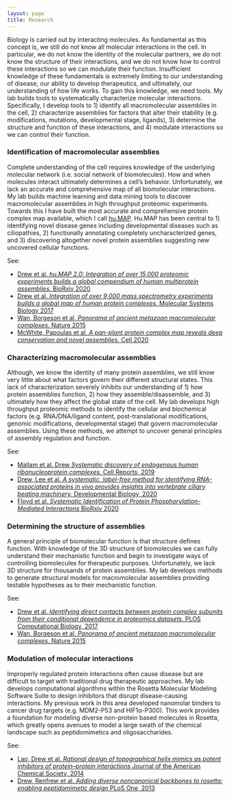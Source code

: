 ```yaml
---
layout: page
title: Research
---
```


<p class="message">
Biology is carried out by interacting molecules. As fundamental as this concept is, we still do not know all molecular interactions in the cell. In particular, we do not know the identity of the molecular partners, we do not know the structure of their interactions, and we do not know how to control these interactions so we can modulate their function. Insufficient knowledge of these fundamentals is extremely limiting to our understanding of disease, our ability to develop therapeutics, and ultimately, our understanding of how life works. To gain this knowledge, we need tools. My lab builds tools to systematically characterize molecular interactions. Specifically, I develop tools to 1) identify all macromolecular assemblies in the cell, 2) characterize assemblies for factors that alter their stability (e.g. modifications, mutations, developmental stage, ligands), 3) determine the structure and function of these interactions, and 4) modulate interactions so we can control their function.
</p>

<p class="message">
	<h3>Identification of macromolecular assemblies</h3>
</p>

<p>
Complete understanding of the cell requires knowledge of the underlying molecular network (i.e. social network of biomolecules). How and when molecules interact ultimately determines a cell’s behavior. Unfortunately, we lack an accurate and comprehensive map of all biomolecular interactions. My lab builds machine learning and data mining tools to discover macromolecular assemblies in high throughput proteomic experiments. Towards this I have built the most accurate and comprehensive protein complex map available, which I call <a href="http://humap2.proteincomplexes.org" target='_blank'>hu.MAP</a>. Hu.MAP has been central to 1) identifying novel disease genes including developmental diseases such as ciliopathies, 2) functionally annotating completely uncharacterized genes, and 3) discovering altogether novel protein assemblies suggesting new uncovered cellular functions.

<br>

See:

<ul>
<li>
<a href="https://www.biorxiv.org/content/10.1101/2020.09.15.298216v1" target='_blank'>
Drew et al. <i>hu.MAP 2.0: Integration of over 15,000 proteomic experiments builds a global compendium of human multiprotein assemblies.</i> BioRxiv 2020
</a>
</li>
<li>
<a href="http://msb.embopress.org/content/13/6/932" target='_blank'>
Drew et al. <i>Integration of over 9,000 mass spectrometry experiments builds a global map of human protein complexes.</i> Molecular Systems Biology 2017
</a>
</li>
<li>
<a href="http://www.nature.com/nature/journal/v525/n7569/full/nature14877.html" target='_blank'>
Wan, Borgeson et al. <i>Panorama of ancient metazoan macromolecular complexes.</i> Nature 2015
</a>
</li>
<li>
<a href="https://www.sciencedirect.com/science/article/abs/pii/S0092867420302269" target='_blank'>
McWhite, Papoulas et al. <i>A pan-plant protein complex map reveals deep conservation and novel assemblies.</i> Cell 2020
</a>
</li>
</ul>
</p>
<!--
<img src="{{ site.url }}/images/complex_network.png" width="200" height="200" />
-->

<p class="message">
	<h3>Characterizing macromolecular assemblies</h3>
</p>
<p>
Although, we know the identity of many protein assemblies, we still know very little about what factors govern their different structural states. This lack of characterization severely inhibits our understanding of 1) how protein assemblies function, 2) how they assemble/disassemble, and 3) ultimately how they affect the global state of the cell. My lab develops high throughput proteomic methods to identify the cellular and biochemical factors (e.g. RNA/DNA/ligand content, post-translational modifications, genomic modifications, developmental stage) that govern macromolecular assemblies. Using these methods, we attempt to uncover general principles of assembly regulation and function.
<br>

See:

<ul>
<li>
<a href="https://www.cell.com/cell-reports/fulltext/S2211-1247(19)31257-4" target='_blank'>
Mallam et al. Drew <i>Systematic discovery of endogenous human ribonucleoprotein complexes.</i> Cell Reports, 2019 
</a>
</li>
<li>
<a href="https://www.sciencedirect.com/science/article/abs/pii/S0012160620302293" target='_blank'>
Drew, Lee et al. <i>A systematic, label-free method for identifying RNA-associated proteins in vivo provides insights into vertebrate ciliary beating machinery.</i> Developmental Biology, 2020
</a>
</li>
<li>
<a href="https://www.biorxiv.org/content/10.1101/2020.09.18.304121v1.abstract" target='_blank'>
Floyd et al. <i>Systematic Identification of Protein Phosphorylation-Mediated Interactions</i> BioRxiv 2020
</a>
</li>
</ul>
</p>

<!--
<img src="{{ site.url }}/images/proteasome_correlation.png" height="200" />
<br>
(Wan, Borgeson et al. Nature 2015)
-->

<p class="message">
	<h3>Determining the structure of assemblies</h3>
</p>
<p>
A general principle of biomolecular function is that structure defines function. With knowledge of the 3D structure of biomolecules we can fully understand their mechanistic function and begin to investigate ways of controlling biomolecules for therapeutic purposes. Unfortunately, we lack 3D structure for thousands of protein assemblies. My lab develops methods to generate structural models for macromolecular assemblies providing testable hypotheses as to their mechanistic function.
<br>

See:

<ul>
<li>
<a href="https://journals.plos.org/ploscompbiol/article?id=10.1371/journal.pcbi.1005625" target='_blank'>
Drew et al. <i>Identifying direct contacts between protein complex subunits from their conditional dependence in proteomics datasets.</i> PLOS Computational Biology, 2017
</a>
</li>
<li>
<a href="http://www.nature.com/nature/journal/v525/n7569/full/nature14877.html" target='_blank'>
Wan, Borgeson et al. <i>Panorama of ancient metazoan macromolecular complexes.</i> Nature 2015
</a>
</li>
</ul>
</p>

<!--
<img src="{{ site.url }}/images/ja-2014-02310r_0005.jpeg" width="200" height="150" />
<br>
(Bullock Lao, Drew et al. JACS 2014)
-->

<p class="message">
	<h3>Modulation of molecular interactions</h3>
</p>
<p>
Improperly regulated protein interactions often cause disease but are difficult to target with traditional drug therapeutic approaches. My lab develops computational algorithms within the Rosetta Molecular Modeling Software Suite to design inhibitors that disrupt disease-causing interactions. My previous work in this area developed nanomolar binders to cancer drug targets (e.g. MDM2-P53 and HIF1α-P300). This work provides a foundation for modeling diverse non-protein based molecules in Rosetta, which greatly opens avenues to model a large swath of the chemical landscape such as peptidomimetics and oligosaccharides.
<br>

See:

<ul>
<li>
<a href="http://pubs.acs.org/doi/full/10.1021/ja502310r" target='_blank'>
Lao, Drew et al. <i>Rational design of topographical helix mimics as potent inhibitors of protein–protein interactions</i> Journal of the American Chemical Society, 2014
</a>
</li>
<li>
<a href="http://journals.plos.org/plosone/article?id=10.1371/journal.pone.0067051" target='_blank'>
Drew, Renfrew et al. <i>Adding diverse noncanonical backbones to rosetta: enabling peptidomimetic design</i> PLoS One, 2013
</a>
</li>
</ul>
</p>

